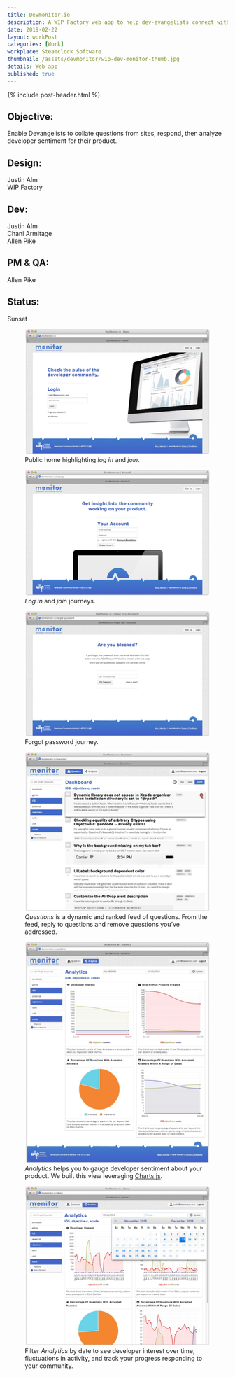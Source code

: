 ```yaml
---
title: Devmonitor.io
description: A WIP Factory web app to help dev-evangelists connect with developers.
date: 2019-02-22
layout: workPost
categories: [Work]
workplace: Steamclock Software
thumbnail: /assets/devmonitor/wip-dev-monitor-thumb.jpg
details: Web app
published: true
---
```


<div class="mw-1024  u-mar-auto  u-mar-b05">
    {% include post-header.html %}
    <div class="project-metadata  u-mar-auto  u-mar-t05  u-mar-b00">
        <div class="objective">
            <h2 class="as-h5  u-noMargin  u-mar-b01"><strong>Objective</strong>:</h2>
            <p class="u-noMargin  u-mar-b02">Enable Devangelists to collate questions from sites, respond, then analyze developer sentiment for their product.</p>
        </div>
        <div>
            <h2 class="as-h5  u-noMargin  u-mar-b01"><strong>Design</strong>:</h2>
            <p class="u-noMargin  u-mar-b02">Justin Alm<br>WIP Factory</p>
        </div>
        <div>
            <h2 class="as-h5  u-noMargin  u-mar-b01"><strong>Dev</strong>:</h2>
            <p class="u-noMargin  u-mar-b02">Justin Alm<br>Chani Armitage<br>Allen Pike</p>
        </div>
        <div>
            <h2 class="as-h5  u-noMargin  u-mar-b01"><strong>PM &amp; QA</strong>:</h2>
            <p class="u-noMargin  u-mar-b02">Allen Pike</p>
        </div>
        <div>
            <h2 class="as-h5  u-noMargin  u-mar-b01"><strong>Status</strong>:</h2>
            <p class="u-noMargin  u-mar-b02">Sunset</p>
        </div>
    </div>
</div>

<div class="mw-1024  u-mar-auto">
    <div class="Grid  Grid--withGutters">
        <div class="Grid-cell  u-size1of2">
            <figure class="u-mar-b02">
                <img src="/assets/devmonitor/devmonitor-home.jpg"/>
                <figcaption>Public home highlighting <em>log in</em> and <em>join</em>.</figcaption>
            </figure>
        </div>
        <div class="Grid-cell  u-size1of2">
            <figure class="u-mar-b02">
                <img src="/assets/devmonitor/devmonitor-signup.jpg"/>
                <figcaption><em>Log in</em> and <em>join</em> journeys.</figcaption>
            </figure>
        </div>
        <div class="Grid-cell  u-size1of2">
            <figure class="u-mar-b02">
                <img src="/assets/devmonitor/devmonitor-blocked.jpg"/>
                <figcaption>Forgot password journey.</figcaption>
            </figure>
        </div>
        <div class="Grid-cell  u-size1of2">
            <figure class="u-mar-b02">
                <img src="/assets/devmonitor/devmonitor-questions.jpg"/>
                <figcaption><em>Questions</em> is a dynamic and ranked feed of questions. From the feed, reply to questions and remove questions you’ve addressed.</figcaption>
            </figure>
        </div>
        <div class="Grid-cell  u-size1of2">
            <figure class="u-mar-b02">
                <img src="/assets/devmonitor/devmonitor-analytics.jpg"/>
                <figcaption><em>Analytics</em> helps you to gauge developer sentiment about your product. We built this view leveraging <a href="http://www.chartjs.org/" target="_blank">Charts.js</a>.</figcaption>
            </figure>
        </div>
        <div class="Grid-cell  u-size1of2">
            <figure class="u-mar-b00">
                <img src="/assets/devmonitor/devmonitor-dates.jpg"/>
                <figcaption>Filter <em>Analytics</em> by date to see developer interest over time, fluctuations in activity, and track your progress responding to your community.</figcaption>
            </figure>
        </div>
    </div>
</div>